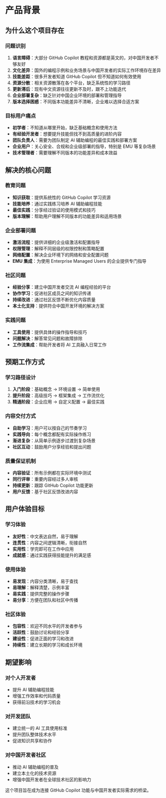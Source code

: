 # 产品背景

## 为什么这个项目存在

### 问题识别
1. **语言障碍**：大部分 GitHub Copilot 教程和资源都是英文的，对中国开发者不够友好
2. **文化差异**：国外的编程示例和业务场景与中国开发者的实际工作环境存在差异
3. **技能差距**：很多开发者知道 GitHub Copilot 但不知道如何有效使用
4. **资源分散**：相关资源散落在各个平台，缺乏系统性的学习路径
5. **更新滞后**：现有中文资源往往更新不及时，跟不上功能迭代
6. **企业部署复杂**：缺乏针对中国企业环境的部署和管理指导
7. **版本选择困惑**：不同版本功能差异不清晰，企业难以选择合适方案

### 目标用户痛点
- **初学者**：不知道从哪里开始，缺乏基础概念和使用方法
- **有经验开发者**：想要提升技能但找不到高质量的进阶内容
- **团队负责人**：需要为团队制定 AI 辅助编程的最佳实践和部署方案
- **企业用户**：关心安全、合规和企业级部署的指导，特别是 EMU 等复杂场景
- **技术管理者**：需要理解不同版本的功能差异和成本效益

## 解决的核心问题

### 教育问题
- **知识获取**：提供系统性的 GitHub Copilot 学习资源
- **技能培养**：通过实践练习培养 AI 辅助编程技能
- **最佳实践**：分享经过验证的使用模式和技巧
- **版本理解**：帮助用户理解不同版本的功能差异和适用场景

### 企业部署问题
- **激活流程**：提供详细的企业级激活和配置指导
- **权限管理**：解释不同层级的权限控制和策略配置
- **网络配置**：解决企业环境下的网络和安全配置问题
- **EMU 集成**：为使用 Enterprise Managed Users 的企业提供专门指导

### 社区问题
- **经验分享**：建立中国开发者交流 AI 编程经验的平台
- **协作学习**：促进社区成员之间的知识传递
- **持续改进**：通过社区反馈不断优化内容质量
- **本土化支持**：提供符合中国开发环境的解决方案

### 实践问题
- **工具使用**：提供具体的操作指导和技巧
- **问题解决**：解答常见问题和故障排除
- **工作流集成**：帮助开发者将 AI 工具融入日常工作

## 预期工作方式

### 学习路径设计
1. **入门阶段**：基础概念 → 环境设置 → 简单使用
2. **提升阶段**：高级技巧 → 框架集成 → 工作流优化
3. **精通阶段**：企业应用 → 自定义配置 → 最佳实践

### 内容交付方式
- **自助学习**：用户可以按自己的节奏学习
- **实践导向**：每个概念都配有实际操作练习
- **渐进复杂**：从简单示例逐步过渡到复杂场景
- **社区互动**：鼓励用户分享经验和提出问题

### 质量保证机制
- **内容验证**：所有示例都在实际环境中测试
- **同行评审**：重要内容经过多人审核
- **持续更新**：跟踪 GitHub Copilot 功能更新
- **用户反馈**：基于社区反馈改进内容

## 用户体验目标

### 学习体验
- **友好性**：中文表达自然，易于理解
- **连贯性**：内容之间逻辑清晰，衔接自然
- **实用性**：学完即可在工作中应用
- **成就感**：通过实践获得技能提升的满足感

### 使用体验
- **易发现**：内容分类清晰，易于查找
- **易理解**：解释清楚，示例丰富
- **易实践**：提供完整的操作步骤
- **易分享**：方便在团队和社区中传播

### 社区体验
- **包容性**：欢迎不同水平的开发者参与
- **活跃性**：鼓励讨论和经验分享
- **建设性**：促进正面的学习和改进
- **持续性**：建立长期的学习和成长环境

## 期望影响

### 对个人开发者
- 提升 AI 辅助编程技能
- 增强工作效率和代码质量
- 获得前沿技术的学习机会

### 对开发团队
- 建立统一的 AI 工具使用标准
- 提升团队整体技术水平
- 促进知识共享和协作

### 对中国开发者社区
- 推动 AI 辅助编程的普及
- 建立本土化的技术资源
- 增强中国开发者在全球技术社区的影响力

这个项目旨在成为连接 GitHub Copilot 功能与中国开发者实际需求的桥梁。
